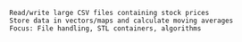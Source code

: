 
    Read/write large CSV files containing stock prices
    Store data in vectors/maps and calculate moving averages
    Focus: File handling, STL containers, algorithms


